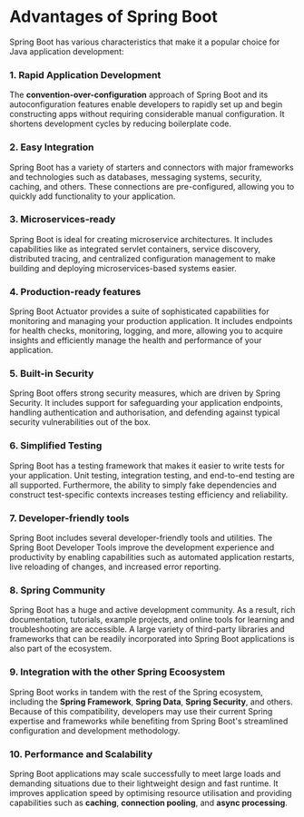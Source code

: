 # Advantages of Spring Boot

Spring Boot has various characteristics that make it a popular choice for Java application development:

### 1. Rapid Application Development

The **convention-over-configuration** approach of Spring Boot and its autoconfiguration features enable developers to rapidly set up and begin constructing apps without requiring considerable manual configuration. It shortens development cycles by reducing boilerplate code.

### 2. Easy Integration

Spring Boot has a variety of starters and connectors with major frameworks and technologies such as databases, messaging systems, security, caching, and others. These connections are pre-configured, allowing you to quickly add functionality to your application.

### 3. Microservices-ready

Spring Boot is ideal for creating microservice architectures. It includes capabilities like as integrated servlet containers, service discovery, distributed tracing, and centralized configuration management to make building and deploying microservices-based systems easier.

### 4. Production-ready features

Spring Boot Actuator provides a suite of sophisticated capabilities for monitoring and managing your production application. It includes endpoints for health checks, monitoring, logging, and more, allowing you to acquire insights and efficiently manage the health and performance of your application.

### 5. Built-in Security

Spring Boot offers strong security measures, which are driven by Spring Security. It includes support for safeguarding your application endpoints, handling authentication and authorisation, and defending against typical security vulnerabilities out of the box.

### 6. Simplified Testing

Spring Boot has a testing framework that makes it easier to write tests for your application. Unit testing, integration testing, and end-to-end testing are all supported. Furthermore, the ability to simply fake dependencies and construct test-specific contexts increases testing efficiency and reliability.

### 7. Developer-friendly tools

Spring Boot includes several developer-friendly tools and utilities. The Spring Boot Developer Tools improve the development experience and productivity by enabling capabilities such as automated application restarts, live reloading of changes, and increased error reporting.

### 8. Spring Community

Spring Boot has a huge and active development community. As a result, rich documentation, tutorials, example projects, and online tools for learning and troubleshooting are accessible. A large variety of third-party libraries and frameworks that can be readily incorporated into Spring Boot applications is also part of the ecosystem.

### 9. Integration with the other Spring Ecoosystem

Spring Boot works in tandem with the rest of the Spring ecosystem, including the **Spring Framework**, **Spring Data**, **Spring Security**, and others. Because of this compatibility, developers may use their current Spring expertise and frameworks while benefiting from Spring Boot's streamlined configuration and development methodology.

### 10. Performance and Scalability

Spring Boot applications may scale successfully to meet large loads and demanding situations due to their lightweight design and fast runtime. It improves application speed by optimising resource utilisation and providing capabilities such as **caching**, **connection pooling**, and **async processing**.